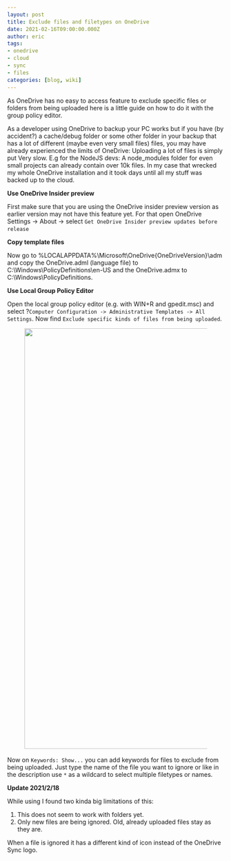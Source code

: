 ```yaml
---
layout: post
title: Exclude files and filetypes on OneDrive
date: 2021-02-16T09:00:00.000Z
author: eric
tags:
- onedrive
- cloud
- sync
- files
categories: [blog, wiki]
---
```


As OneDrive has no easy to access feature to exclude specific files or folders from being uploaded here is a little guide on how to do it with the group policy editor.

As a developer using OneDrive to backup your PC works but if you have (by accident?) a cache/debug folder or some other folder in your backup that has a lot of different (maybe even very small files) files, you may have already experienced the limits of OneDrive: Uploading a lot of files is simply put Very slow. E.g for the NodeJS devs: A node\_modules folder for even small projects can already contain over 10k files. In my case that wrecked my whole OneDrive installation and it took days until all my stuff was backed up to the cloud.

<!--kg-card-end: markdown-->

**Use OneDrive Insider preview**

<!--kg-card-begin: markdown-->

First make sure that you are using the OneDrive insider preview version as earlier version may not have this feature yet. For that open OneDrive Settings -\> About -\> select `Get OneDrive Insider preview updates before release`

<!--kg-card-end: markdown-->

**Copy template files**

<!--kg-card-begin: markdown-->

Now go to %LOCALAPPDATA%\Microsoft\OneDrive{OneDriveVersion}\adm and copy the OneDrive.adml (language file) to C:\Windows\PolicyDefinitions\en-US and the OneDrive.admx to C:\Windows\PolicyDefinitions.

<!--kg-card-end: markdown-->

**Use Local Group Policy Editor**

<!--kg-card-begin: markdown-->

Open the local group policy editor (e.g. with WIN+R and gpedit.msc) and select ?`Computer Configuration -> Administrative Templates -> All Settings`. Now find `Exclude specific kinds of files from being uploaded`.

<!--kg-card-end: markdown--><figure class="kg-card kg-image-card"><img src="/assets/img/2021/02/image.png" class="kg-image" alt loading="lazy" width="1527" height="976" srcset="/assets/img/size/w600/2021/02/image.png 600w,/assets/img/size/w1000/2021/02/image.png 1000w,/assets/img/2021/02/image.png 1527w" sizes="(min-width: 720px) 720px"></figure><!--kg-card-begin: markdown-->

Now on `Keywords: Show...` you can add keywords for files to exclude from being uploaded. Just type the name of the file you want to ignore or like in the description use `*` as a wildcard to select multiple filetypes or names.

**Update 2021/2/18**

While using I found two kinda big limitations of this:

1. This does not seem to work with folders yet.
2. Only new files are being ignored. Old, already uploaded files stay as they are.

When a file is ignored it has a different kind of icon instead of the OneDrive Sync logo.

<!--kg-card-end: markdown-->
